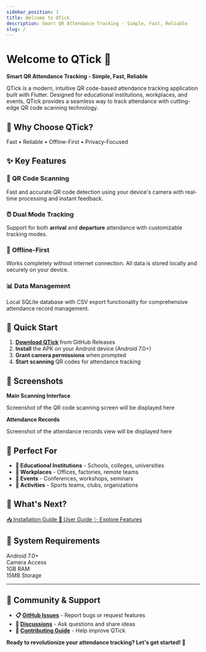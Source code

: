 ```yaml
---
sidebar_position: 1
title: Welcome to QTick
description: Smart QR Attendance Tracking - Simple, Fast, Reliable
slug: /
---
```


# Welcome to QTick 📱

**Smart QR Attendance Tracking - Simple, Fast, Reliable**

QTick is a modern, intuitive QR code-based attendance tracking application built with Flutter. Designed for educational institutions, workplaces, and events, QTick provides a seamless way to track attendance with cutting-edge QR code scanning technology.

<div className="qtick-hero">
  <h2>🎯 Why Choose QTick?</h2>
  <p>Fast • Reliable • Offline-First • Privacy-Focused</p>
</div>

## ✨ Key Features

<div className="qtick-feature-card">

### 📱 **QR Code Scanning**

Fast and accurate QR code detection using your device's camera with real-time processing and instant feedback.

</div>

<div className="qtick-feature-card">

### ⏰ **Dual Mode Tracking**

Support for both **arrival** and **departure** attendance with customizable tracking modes.

</div>

<div className="qtick-feature-card">

### 💾 **Offline-First**

Works completely without internet connection. All data is stored locally and securely on your device.

</div>

<div className="qtick-feature-card">

### 📊 **Data Management**

Local SQLite database with CSV export functionality for comprehensive attendance record management.

</div>

## 🚀 Quick Start

<div className="qtick-code-block">

1. **[Download QTick](https://github.com/aadishsamir123/asdev-qtick/releases)** from GitHub Releases
2. **Install** the APK on your Android device (Android 7.0+)
3. **Grant camera permissions** when prompted
4. **Start scanning** QR codes for attendance tracking

</div>

## 📱 Screenshots

<div className="qtick-screenshot-placeholder">
  <strong>Main Scanning Interface</strong>
  <p>Screenshot of the QR code scanning screen will be displayed here</p>
</div>

<div className="qtick-screenshot-placeholder">
  <strong>Attendance Records</strong>
  <p>Screenshot of the attendance records view will be displayed here</p>
</div>

## 🎯 Perfect For

- **🏫 Educational Institutions** - Schools, colleges, universities
- **🏢 Workplaces** - Offices, factories, remote teams
- **🎪 Events** - Conferences, workshops, seminars
- **🏃 Activities** - Sports teams, clubs, organizations

## 📖 What's Next?

<div style={{display: 'flex', gap: '1rem', flexWrap: 'wrap', marginTop: '2rem'}}>
  <a href="/docs/getting-started/installation" className="button button--primary button--lg">
    📥 Installation Guide
  </a>
  <a href="/docs/user-guide/overview" className="button button--secondary button--lg">
    📖 User Guide
  </a>
  <a href="/docs/features/overview" className="button button--secondary button--lg">
    ✨ Explore Features
  </a>
</div>

## 🔧 System Requirements

<div className="qtick-badge">Android 7.0+</div>
<div className="qtick-badge">Camera Access</div>
<div className="qtick-badge">1GB RAM</div>
<div className="qtick-badge">15MB Storage</div>

---

## 🤝 Community & Support

- **📋 [GitHub Issues](https://github.com/aadishsamir123/asdev-qtick/issues)** - Report bugs or request features
- **💬 [Discussions](https://github.com/aadishsamir123/asdev-qtick/discussions)** - Ask questions and share ideas
- **📖 [Contributing Guide](https://github.com/aadishsamir123/asdev-qtick/blob/main/CONTRIBUTING.md)** - Help improve QTick

**Ready to revolutionize your attendance tracking? Let's get started! 🚀**
